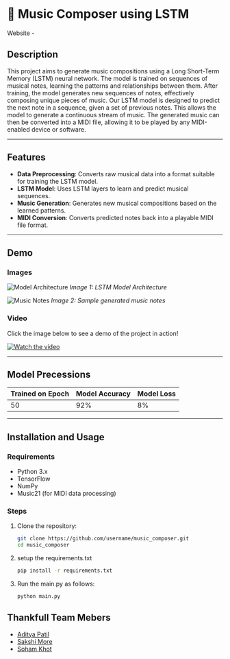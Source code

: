 # 🎵 Music Composer using LSTM

Website - 

## Description

This project aims to generate music compositions using a Long Short-Term Memory (LSTM) neural network. The model is trained on sequences of musical notes, learning the patterns and relationships between them. After training, the model generates new sequences of notes, effectively composing unique pieces of music.
Our LSTM model is designed to predict the next note in a sequence, given a set of previous notes. This allows the model to generate a continuous stream of music. The generated music can then be converted into a MIDI file, allowing it to be played by any MIDI-enabled device or software.

---

## Features

- **Data Preprocessing**: Converts raw musical data into a format suitable for training the LSTM model.
- **LSTM Model**: Uses LSTM layers to learn and predict musical sequences.
- **Music Generation**: Generates new musical compositions based on the learned patterns.
- **MIDI Conversion**: Converts predicted notes back into a playable MIDI file format.
  
---

## Demo

### Images

![Model Architecture](path_to_image)
*Image 1: LSTM Model Architecture*

![Music Notes](path_to_image)
*Image 2: Sample generated music notes*

### Video

Click the image below to see a demo of the project in action!

[![Watch the video](path_to_thumbnail)](link_to_video)

---

## Model Precessions

| Trained on Epoch | Model Accuracy | Model Loss |
|------------------|----------------|------------|
| 50               | 92%            | 8%         |

---

## Installation and Usage

### Requirements

- Python 3.x
- TensorFlow
- NumPy
- Music21 (for MIDI data processing)

### Steps

1. Clone the repository:
   ```bash
   git clone https://github.com/username/music_composer.git
   cd music_composer

2. setup the requirements.txt
   ```bash
   pip install -r requirements.txt

3. Run the main.py as follows:
   ```bash
   python main.py

## Thankfull Team Mebers
- [Aditya Patil]([https://github.com/Dracgamer5643])
- [Sakshi More]([])
- [Soham Khot]([])
